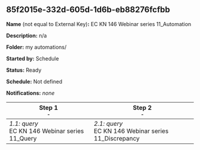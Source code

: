 ## 85f2015e-332d-605d-1d6b-eb88276fcfbb

**Name** (not equal to External Key)**:** EC KN 146 Webinar series 11_Automation

**Description:** n/a

**Folder:** my automations/

**Started by:** Schedule

**Status:** Ready

**Schedule:** Not defined

**Notifications:** _none_


| Step 1<br>_<small>-</small>_ | Step 2<br>_<small>-</small>_ |
| --- | --- |
| _1.1: query_<br>EC KN 146 Webinar series 11_Query | _2.1: query_<br>EC KN 146 Webinar series 11_Discrepancy |
